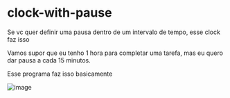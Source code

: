 # clock-with-pause

Se vc quer definir uma pausa dentro de um intervalo de tempo, esse clock faz isso

Vamos supor que eu tenho 1 hora para completar uma tarefa, mas eu quero dar pausa a cada 15 minutos.

Esse programa faz isso basicamente

![image](https://user-images.githubusercontent.com/53710131/144160013-9646ab7d-44ac-4f4b-83f3-fdba6cf01187.png)
